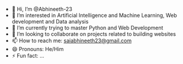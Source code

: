 - 👋 Hi, I’m @Abhineeth-23
- 👀 I’m interested in Artificial Intelligence and Machine Learning, Web development and Data analysis
- 🌱 I’m currently trying to master Python and Web Development
- 💞️ I’m looking to collaborate on projects related to building websites
- 📫 How to reach me: saiabhineeth23@gmail.com
- 😄 Pronouns: He/Him
- ⚡ Fun fact: ...

<!---
Abhineeth-23/Abhineeth-23 is a ✨ special ✨ repository because its `README.md` (this file) appears on your GitHub profile.
You can click the Preview link to take a look at your changes.
--->
